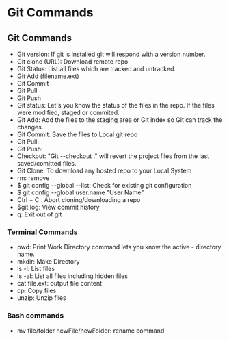 
# Git Commands

## Git Commands

- Git version: If git is installed git will respond with a version number.
- Git clone (URL): Download remote repo
- Git Status: List all files which are tracked and untracked.
- Git Add (filename.ext)
- Git Commit
- Git Pull
- Git Push
- Git status: Let's you know the status of the files in the repo. If the files were modified, staged or commited.
- Git Add: Add the files to the staging area or Git index so Git can track the changes.
- Git Commit: Save the files to Local git repo
- Git Pull: 
- Git Push: 
- Checkout: "Git --checkout ." will revert the project files from the last saved/comitted files.
- Git Clone: To download any hosted repo to your Local System
- rm: remove
- $ git config --global --list: Check for existing git configuration
- $ git config --global user.name "User Name"
- Ctrl + C : Abort cloning/downloading a repo
- $git log: View commit history
- q: Exit out of git 

### Terminal Commands

- pwd: Print Work Directory command lets you know the active - directory name.
- mkdir: Make Directory
- ls -l: List files 
- ls -al: List all files including hidden files
- cat file.ext: output file content
- cp: Copy files
- unzip: Unzip files

### Bash commands

- mv file/folder newFile/newFolder: rename command
